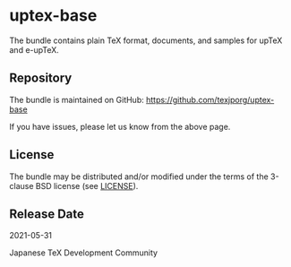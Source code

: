 # uptex-base

The bundle contains plain TeX format, documents, and samples for
upTeX and e-upTeX.

## Repository

The bundle is maintained on GitHub:
https://github.com/texjporg/uptex-base

If you have issues, please let us know from the above page.

## License

The bundle may be distributed and/or modified under the terms of
the 3-clause BSD license (see [LICENSE](./LICENSE)).

## Release Date

2021-05-31

Japanese TeX Development Community
